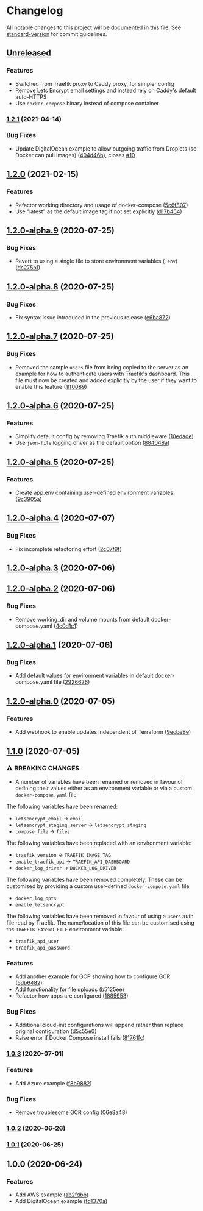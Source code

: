 # Changelog

All notable changes to this project will be documented in this file. See [standard-version](https://github.com/conventional-changelog/standard-version) for commit guidelines.

## [Unreleased](https://github.com/onecommons/terraform-cloudinit-container-server/compare/v1.2.1...master)

### Features

- Switched from Traefik proxy to Caddy proxy, for simpler config
- Remove Lets Encrypt email settings and instead rely on Caddy's default auto-HTTPS
- Use `docker compose` binary instead of compose container

### [1.2.1](https://github.com/christippett/terraform-cloudinit-container-server/compare/v1.2.0...v1.2.1) (2021-04-14)

### Bug Fixes

- Update DigitalOcean example to allow outgoing traffic from Droplets (so Docker
  can pull images)
  ([404d46b](https://github.com/christippett/terraform-cloudinit-container-server/commit/404d46bd3f53dc925536a4025667be350109d6cc)),
  closes
  [#10](https://github.com/christippett/terraform-cloudinit-container-server/issues/10)

## [1.2.0](https://github.com/christippett/terraform-cloudinit-container-server/compare/v1.2.0-alpha.9...v1.2.0) (2021-02-15)

### Features

- Refactor working directory and usage of docker-compose ([5c6f807](https://github.com/christippett/terraform-cloudinit-container-server/commit/5c6f807ddabbf18be22c86174d8a4309884981f5))
- Use "latest" as the default image tag if not set explicitly ([d17b454](https://github.com/christippett/terraform-cloudinit-container-server/commit/d17b4549ee93a649a614b43205a1c1d63db0b2e9))

## [1.2.0-alpha.9](https://github.com/christippett/terraform-cloudinit-container-server/compare/v1.2.0-alpha.8...v1.2.0-alpha.9) (2020-07-25)

### Bug Fixes

- Revert to using a single file to store environment variables (`.env`) ([dc275b1](https://github.com/christippett/terraform-cloudinit-container-server/commit/dc275b18eb959c426b05e99f8e1ad3777f47e865))

## [1.2.0-alpha.8](https://github.com/christippett/terraform-cloudinit-container-server/compare/v1.2.0-alpha.7...v1.2.0-alpha.8) (2020-07-25)

### Bug Fixes

- Fix syntax issue introduced in the previous release ([e6ba872](https://github.com/christippett/terraform-cloudinit-container-server/commit/e6ba872f7dffbcbfe9cb2d43b2bf2a3cc071ae4b))

## [1.2.0-alpha.7](https://github.com/christippett/terraform-cloudinit-container-server/compare/v1.2.0-alpha.6...v1.2.0-alpha.7) (2020-07-25)

### Bug Fixes

- Removed the sample `users` file from being copied to the server as an example for how to authenticate users with Traefik's dashboard. This file must now be created and added explicitly by the user if they want to enable this feature ([1ff0089](https://github.com/christippett/terraform-cloudinit-container-server/commit/1ff0089c58be7cbecd6816f078592fab33187fc6))

## [1.2.0-alpha.6](https://github.com/christippett/terraform-cloudinit-container-server/compare/v1.2.0-alpha.5...v1.2.0-alpha.6) (2020-07-25)

### Features

- Simplify default config by removing Traefik auth middleware ([10edade](https://github.com/christippett/terraform-cloudinit-container-server/commit/10edadeb1a05d2bc85c1916d397cf4aae6c4326d))
- Use `json-file` logging driver as the default option ([884048a](https://github.com/christippett/terraform-cloudinit-container-server/commit/884048a96b0fe3a3118d46ba352e7e0a8bea1a6d))

## [1.2.0-alpha.5](https://github.com/christippett/terraform-cloudinit-container-server/compare/v1.2.0-alpha.4...v1.2.0-alpha.5) (2020-07-25)

### Features

- Create app.env containing user-defined environment variables ([9c3905a](https://github.com/christippett/terraform-cloudinit-container-server/commit/9c3905aff8537aa0542aee2ad06fe3a24f413880))

## [1.2.0-alpha.4](https://github.com/christippett/terraform-cloudinit-container-server/compare/v1.2.0-alpha.3...v1.2.0-alpha.4) (2020-07-07)

### Bug Fixes

- Fix incomplete refactoring effort ([2c07f9f](https://github.com/christippett/terraform-cloudinit-container-server/commit/2c07f9f94992c775f69b4e8c57f6e70ba50f6f9d))

## [1.2.0-alpha.3](https://github.com/christippett/terraform-cloudinit-container-server/compare/v1.2.0-alpha.2...v1.2.0-alpha.3) (2020-07-06)

## [1.2.0-alpha.2](https://github.com/christippett/terraform-cloudinit-container-server/compare/v1.2.0-alpha.1...v1.2.0-alpha.2) (2020-07-06)

### Bug Fixes

- Remove working_dir and volume mounts from default docker-compose.yaml ([4c0d1c1](https://github.com/christippett/terraform-cloudinit-container-server/commit/4c0d1c128ab902e90592e670c554102bfcb4effb))

## [1.2.0-alpha.1](https://github.com/christippett/terraform-cloudinit-container-server/compare/v1.2.0-alpha.0...v1.2.0-alpha.1) (2020-07-06)

### Bug Fixes

- Add default values for environment variables in default docker-compose.yaml file ([2926626](https://github.com/christippett/terraform-cloudinit-container-server/commit/29266266851a42980699fe009f7800768ef53189))

## [1.2.0-alpha.0](https://github.com/christippett/terraform-cloudinit-container-server/compare/v1.1.0...v1.2.0-alpha.0) (2020-07-05)

### Features

- Add webhook to enable updates independent of Terraform ([9ecbe8e](https://github.com/christippett/terraform-cloudinit-container-server/commit/9ecbe8ed54a09e4b770eedac3e211d019103b726))

## [1.1.0](https://github.com/christippett/terraform-cloudinit-container-server/compare/v1.0.3...v1.1.0) (2020-07-05)

### ⚠ BREAKING CHANGES

- A number of variables have been renamed or removed in favour of defining their values either as an environment variable or via a custom `docker-compose.yaml` file

The following variables have been renamed:

- `letsencrypt_email` → `email`
- `letsencrypt_staging_server` → `letsencrypt_staging`
- `compose_file` → `files`

The following variables have been replaced with an environment variable:

- `traefik_version` → `TRAEFIK_IMAGE_TAG`
- `enable_traefik_api` → `TRAEFIK_API_DASHBOARD`
- `docker_log_driver` → `DOCKER_LOG_DRIVER`

The following variables have been removed completely. These can be customised by providing a custom user-defined `docker-compose.yaml` file

- `docker_log_opts`
- `enable_letsencrypt`

The following variables have been removed in favour of using a `users` auth file read by Traefik. The name/location of this file can be customised using the `TRAEFIK_PASSWD_FILE` environment variable:

- `traefik_api_user`
- `traefik_api_password`

### Features

- Add another example for GCP showing how to configure GCR ([5db6482](https://github.com/christippett/terraform-cloudinit-container-server/commit/5db64820710667391e4e830f63d768a03551b8f1))
- Add functionality for file uploads ([b5125ee](https://github.com/christippett/terraform-cloudinit-container-server/commit/b5125ee457bb7efe50db30c0f818a3ab534c2a61))
- Refactor how apps are configured ([1885953](https://github.com/christippett/terraform-cloudinit-container-server/commit/1885953dcd574219dd64aa8e9570b6ffd91a8405))

### Bug Fixes

- Additional cloud-init configurations will append rather than replace original configuration ([d5c55e0](https://github.com/christippett/terraform-cloudinit-container-server/commit/d5c55e01e8926ea9ac3306309b68b37b769fe6f2))
- Raise error if Docker Compose install fails ([81761fc](https://github.com/christippett/terraform-cloudinit-container-server/commit/81761fcf7d69956078eaa6c2828457d0d87c9053))

### [1.0.3](https://github.com/christippett/terraform-cloudinit-container-server/compare/v1.0.2...v1.0.3) (2020-07-01)

### Features

- Add Azure example ([f8b9882](https://github.com/christippett/terraform-cloudinit-container-server/commit/f8b98821e54efe7ea284c0b559b27984fb0dd169))

### Bug Fixes

- Remove troublesome GCR config ([06e8a48](https://github.com/christippett/terraform-cloudinit-container-server/commit/06e8a484ff4ded5c3b293fedf4562d32d0229652))

### [1.0.2](https://github.com/christippett/terraform-cloudinit-container-server/compare/v1.0.1...v1.0.2) (2020-06-26)

### [1.0.1](https://github.com/christippett/terraform-cloudinit-container-server/compare/v1.0.0...v1.0.1) (2020-06-25)

## 1.0.0 (2020-06-24)

### Features

- Add AWS example ([ab2fdbb](https://github.com/christippett/terraform-cloudinit-container-server/commit/ab2fdbb7f02e946f8b84b0d55612194ffef19040))
- Add DigitalOcean example ([fd1370a](https://github.com/christippett/terraform-cloudinit-container-server/commit/fd1370a5f52a8a8b264a2b4912da47817ba139ea))
